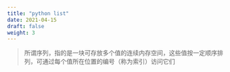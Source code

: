 ```yaml
---
title: "python list"
date: 2021-04-15
draft: false
weight: 3
---
```


> 所谓序列，指的是一块可存放多个值的连续内存空间，这些值按一定顺序排列，可通过每个值所在位置的编号（称为索引）访问它们
